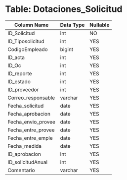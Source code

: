 # Table: Dotaciones_Solicitud

| Column Name | Data Type | Nullable |
|-------------|-----------|----------|
| ID_Solicitud | int | NO |
| ID_Tiposolicitud | int | YES |
| CodigoEmpleado | bigint | YES |
| ID_acta | int | YES |
| ID_Oc | int | YES |
| ID_reporte | int | YES |
| ID_estado | int | YES |
| ID_proveedor | int | YES |
| Correo_responsable | varchar | YES |
| Fecha_solicitud | date | YES |
| Fecha_aprobacion | date | YES |
| Fecha_envio_provee | date | YES |
| Fecha_entre_provee | date | YES |
| Fecha_entre_emple | date | YES |
| Fecha_medida | date | YES |
| ID_aprobacion | int | YES |
| ID_solicitudAnual | int | YES |
| Comentario | varchar | YES |
